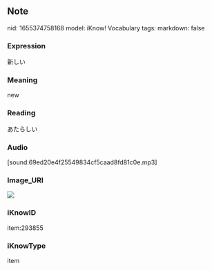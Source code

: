 ## Note
nid: 1655374758168
model: iKnow! Vocabulary
tags: 
markdown: false

### Expression
新しい

### Meaning
new

### Reading
あたらしい

### Audio
[sound:69ed20e4f25549834cf5caad8fd81c0e.mp3]

### Image_URI
<img src="023658962057b283bd5779f63097ecdc.jpg">

### iKnowID
item:293855

### iKnowType
item
